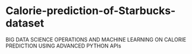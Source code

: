 # Calorie-prediction-of-Starbucks-dataset
BIG DATA SCIENCE OPERATIONS AND MACHINE LEARNING ON CALORIE PREDICTION USING ADVANCED PYTHON APIs
